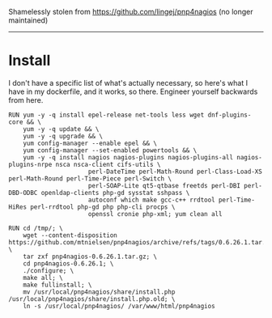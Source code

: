 Shamelessly stolen from https://github.com/lingej/pnp4nagios (no longer maintained)

----

# Install
I don't have a specific list of what's actually necessary, so here's what I have in my dockerfile, and it works, so there. Engineer yourself backwards from here.

    RUN yum -y -q install epel-release net-tools less wget dnf-plugins-core && \
        yum -y -q update && \
        yum -y -q upgrade && \
        yum config-manager --enable epel && \
        yum config-manager --set-enabled powertools && \
        yum -y -q install nagios nagios-plugins nagios-plugins-all nagios-plugins-nrpe nsca nsca-client cifs-utils \
                          perl-DateTime perl-Math-Round perl-Class-Load-XS perl-Math-Round perl-Time-Piece perl-Switch \
                          perl-SOAP-Lite qt5-qtbase freetds perl-DBI perl-DBD-ODBC openldap-clients php-gd sysstat sshpass \
                          autoconf which make gcc-c++ rrdtool perl-Time-HiRes perl-rrdtool php-gd php php-cli procps \
                          openssl cronie php-xml; yum clean all
                          
    RUN cd /tmp/; \
        wget --content-disposition https://github.com/mtnielsen/pnp4nagios/archive/refs/tags/0.6.26.1.tar.gz; \
        tar zxf pnp4nagios-0.6.26.1.tar.gz; \
        cd pnp4nagios-0.6.26.1; \
        ./configure; \
        make all; \
        make fullinstall; \
        mv /usr/local/pnp4nagios/share/install.php /usr/local/pnp4nagios/share/install.php.old; \
        ln -s /usr/local/pnp4nagios/ /var/www/html/pnp4nagios